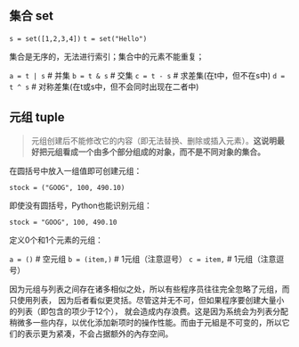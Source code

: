
## 集合 set

`s = set([1,2,3,4])`
`t = set("Hello")`

集合是无序的，无法进行索引；集合中的元素不能重复；

`a = t | s`  # 并集
`b = t & s`  # 交集
`c = t - s`  # 求差集(在t中，但不在s中)
`d = t ^ s`  # 对称差集(在t或s中，但不会同时出现在二者中)


## 元组 tuple

> 元组创建后不能修改它的内容（即无法替换、删除或插入元素）。**这说明最好把元组看成一个由多个部分组成的对象，而不是不同对象的集合。**

在圆括号中放入一组值即可创建元组：

`stock = ("GOOG", 100, 490.10)`

即使没有圆括号，Python也能识别元组：

`stock = "GOOG", 100, 490.10`

定义0个和1个元素的元组：

`a = ()`  # 空元组
`b = (item,)`  # 1元组（注意逗号）
`c = item,`  # 1元组（注意逗号）


因为元组与列表之间存在诸多相似之处，所以有些程序员往往完全忽略了元组，而只使用列表， 因为后者看似更灵括。尽管这并无不可，但如果程序要创建大量小的列表（即包含的项少于12个）， 就会造成内存浪费。这是因为系统会为列表分配稍微多一些内存，以优化添加新项时的操作性能。而由于元組是不可变的，所以它们的表示更为紧凑，不会占据额外的內存空间。